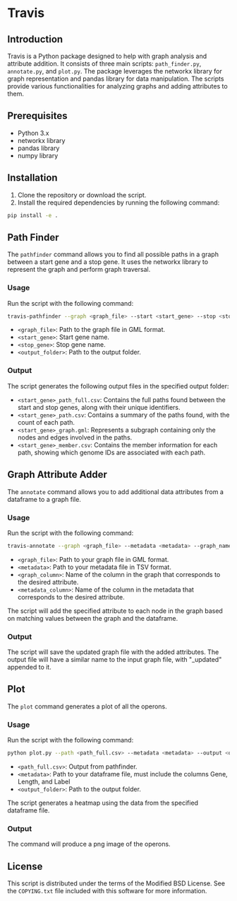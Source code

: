 # Travis

## Introduction

Travis is a Python package designed to help with graph analysis and attribute addition. It consists of three main scripts: `path_finder.py`, `annotate.py`, and `plot.py`. The package leverages the networkx library for graph representation and pandas library for data manipulation. The scripts provide various functionalities for analyzing graphs and adding attributes to them.

## Prerequisites

- Python 3.x
- networkx library
- pandas library
- numpy library

## Installation

1. Clone the repository or download the script.
2. Install the required dependencies by running the following command:

```sh
pip install -e .
```

## Path Finder

The `pathfinder` command allows you to find all possible paths in a graph between a start gene and a stop gene. It uses the networkx library to represent the graph and perform graph traversal.

### Usage

Run the script with the following command:

```sh
travis-pathfinder --graph <graph_file> --start <start_gene> --stop <stop_gene> --output <output_folder>
```
- `<graph_file>`: Path to the graph file in GML format.
- `<start_gene>`: Start gene name.
- `<stop_gene>`: Stop gene name.
- `<output_folder>`: Path to the output folder.

### Output
The script generates the following output files in the specified output folder:

- `<start_gene>_path_full.csv`: Contains the full paths found between the start and stop genes, along with their unique identifiers.
- `<start_gene>_path.csv`: Contains a summary of the paths found, with the count of each path.
- `<start_gene>_graph.gml`: Represents a subgraph containing only the nodes and edges involved in the paths.
- `<start_gene>_member.csv`: Contains the member information for each path, showing which genome IDs are associated with each path.

## Graph Attribute Adder

The `annotate` command allows you to add additional data attributes from a dataframe to a graph file.

### Usage

Run the script with the following command:

```sh
travis-annotate --graph <graph_file> --metadata <metadata> --graph_name <graph_column> --metadata_column <metadata_column>
```

- `<graph_file>`: Path to your graph file in GML format.
- `<metadata>`: Path to your metadata file in TSV format.
- `<graph_column>`: Name of the column in the graph that corresponds to the desired attribute.
- `<metadata_column>`: Name of the column in the metadata that corresponds to the desired attribute.

The script will add the specified attribute to each node in the graph based on matching values between the graph and the dataframe.

### Output

The script will save the updated graph file with the added attributes. The output file will have a similar name to the input graph file, with "_updated" appended to it.

## Plot

The `plot` command generates a plot of all the operons.

### Usage

Run the script with the following command:

```sh
python plot.py --path <path_full.csv> --metadata <metadata> --output <output_folder>
```

- `<path_full.csv>`: Output from pathfinder.
- `<metadata>`: Path to your dataframe file, must include the columns Gene, Length, and Label
- `<output_folder>`: Path to the output folder.

The script generates a heatmap using the data from the specified dataframe file.

### Output

The command will produce a png image of the operons.

## License

This script is distributed under the terms of the Modified BSD License. See the `COPYING.txt` file included with this software for more information.